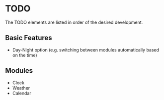 # TODO
The TODO elements are listed in order of the desired development.

## Basic Features
- Day-Night option (e.g. switching between modules automatically based on the time)

## Modules
- Clock
- Weather 
- Calendar
